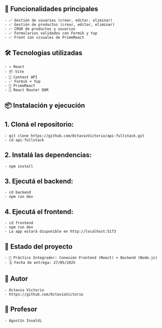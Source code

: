 ## 🚀 Funcionalidades principales
    - ✅ Gestión de usuarios (crear, editar, eliminar)
    - ✅ Gestión de productos (crear, editar, eliminar)
    - ✅ CRUD de productos y usuarios
    - ✅ Formularios validados con Formik y Yup
    - ✅ Front con visuales de PrimeReact 

## 🛠️ Tecnologías utilizadas
    - ⚛️ React
    - 📦 Vite
    - 🧠 Context API
    - ✅ Formik + Yup
    - 💄 PrimeReact
    - 🔄 React Router DOM

## 📦 Instalación y ejecución

## 1. Cloná el repositorio:
    - git clone https://github.com/OctavioVictorio/api-fullstack.git
    - cd api-fullstack

## 2. Instalá las dependencias:
    - npm install

## 3. Ejecutá el backend:
    - cd backend
    - npm run dev

## 4. Ejecutá el frontend:
    - cd frontend
    - npm run dev
    - La app estará disponible en http://localhost:5173

## 📌 Estado del proyecto
    - 📝 Práctico Integrador: Conexión Frontend (React) + Backend (Node.js)
    - 🗓️ Fecha de entrega: 27/05/2025

## 👤 Autor
    - Octavio Victorio
    - https://github.com/OctavioVictorio
    
## 👤 Profesor
    - Agustín Invaldi 
